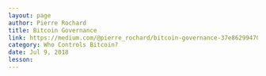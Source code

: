 ```yaml
---
layout: page
author: Pierre Rochard
title: Bitcoin Governance
link: https://medium.com/@pierre_rochard/bitcoin-governance-37e86299470f
category: Who Controls Bitcoin?
date: Jul 9, 2018
lesson: 
---
```

